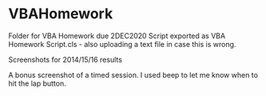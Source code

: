 # VBAHomework
Folder for VBA Homework due 2DEC2020
Script exported as VBA Homework Script.cls - also uploading a text file in case this is wrong.

Screenshots for 2014/15/16 results

A bonus screenshot of a timed session. I used  beep to let me know when to hit the lap button.
